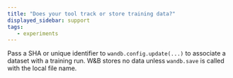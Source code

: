 ```yaml
---
title: "Does your tool track or store training data?"
displayed_sidebar: support
tags:
   - experiments
---
```

Pass a SHA or unique identifier to `wandb.config.update(...)` to associate a dataset with a training run. W&B stores no data unless `wandb.save` is called with the local file name.